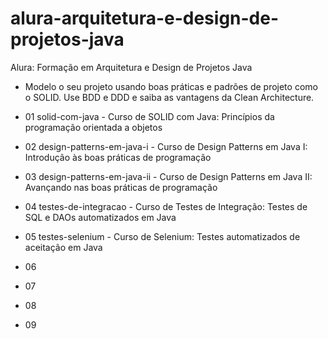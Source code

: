 # alura-arquitetura-e-design-de-projetos-java
Alura: Formação em Arquitetura e Design de Projetos Java
- Modelo o seu projeto usando boas práticas e padrões de projeto como o SOLID. Use BDD e DDD e saiba as vantagens da Clean Architecture.

- 01 solid-com-java - Curso de SOLID com Java: Princípios da programação orientada a objetos
- 02 design-patterns-em-java-i - Curso de Design Patterns em Java I: Introdução às boas práticas de programação
- 03 design-patterns-em-java-ii - Curso de Design Patterns em Java II: Avançando nas boas práticas de programação
- 04 testes-de-integracao - Curso de Testes de Integração: Testes de SQL e DAOs automatizados em Java 
- 05 testes-selenium - Curso de Selenium: Testes automatizados de aceitação em Java
- 06 
- 07 
- 08 
- 09 

